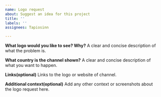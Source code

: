 ```yaml
---
name: Logo request
about: Suggest an idea for this project
title: ''
labels: ''
assignees: Tapiosinn

---
```


**What logo would you like to see? Why?**
A clear and concise description of what the problem is.

**What country is the channel shown?**
A clear and concise description of what you want to happen.

**Links(optional)**
Links to the logo or website of channel.

**Additional context(optional)**
Add any other context or screenshots about the logo request here.
